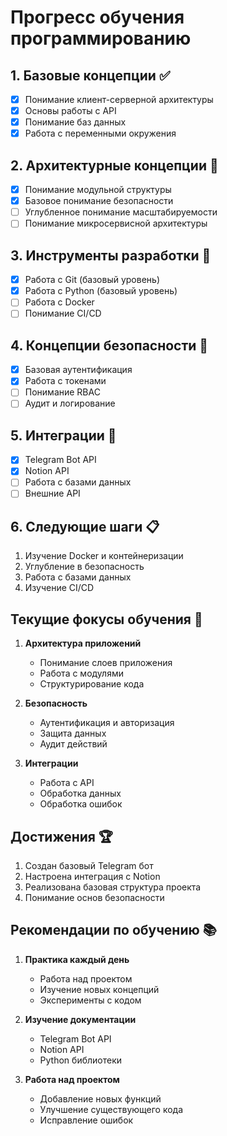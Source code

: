 # Прогресс обучения программированию

## 1. Базовые концепции ✅
- [x] Понимание клиент-серверной архитектуры
- [x] Основы работы с API
- [x] Понимание баз данных
- [x] Работа с переменными окружения

## 2. Архитектурные концепции 🔄
- [x] Понимание модульной структуры
- [x] Базовое понимание безопасности
- [ ] Углубленное понимание масштабируемости
- [ ] Понимание микросервисной архитектуры

## 3. Инструменты разработки 🔄
- [x] Работа с Git (базовый уровень)
- [x] Работа с Python (базовый уровень)
- [ ] Работа с Docker
- [ ] Понимание CI/CD

## 4. Концепции безопасности 🔄
- [x] Базовая аутентификация
- [x] Работа с токенами
- [ ] Понимание RBAC
- [ ] Аудит и логирование

## 5. Интеграции 🔄
- [x] Telegram Bot API
- [x] Notion API
- [ ] Работа с базами данных
- [ ] Внешние API

## 6. Следующие шаги 📋
1. Изучение Docker и контейнеризации
2. Углубление в безопасность
3. Работа с базами данных
4. Изучение CI/CD

## Текущие фокусы обучения 🎯
1. **Архитектура приложений**
   - Понимание слоев приложения
   - Работа с модулями
   - Структурирование кода

2. **Безопасность**
   - Аутентификация и авторизация
   - Защита данных
   - Аудит действий

3. **Интеграции**
   - Работа с API
   - Обработка данных
   - Обработка ошибок

## Достижения 🏆
1. Создан базовый Telegram бот
2. Настроена интеграция с Notion
3. Реализована базовая структура проекта
4. Понимание основ безопасности

## Рекомендации по обучению 📚
1. **Практика каждый день**
   - Работа над проектом
   - Изучение новых концепций
   - Эксперименты с кодом

2. **Изучение документации**
   - Telegram Bot API
   - Notion API
   - Python библиотеки

3. **Работа над проектом**
   - Добавление новых функций
   - Улучшение существующего кода
   - Исправление ошибок 